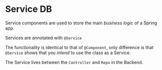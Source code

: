 # Service DB

Service components are used to store the main *business logic* of a Spring app. 

Services are annotated with `@Service`

The functionality is identical to that of `@Component`, only difference is that
`@Service` shows that you *intend* to use the class as a Service. 

The Service lives between the `Controller` and `Repo` in the Backend. 

